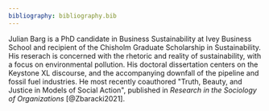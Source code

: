 ```yaml
---
bibliography: bibliography.bib
---
```


Julian Barg is a PhD candidate in Business Sustainability at Ivey Business School and recipient of the Chisholm Graduate Scholarship in Sustainability. His reserach is concerned with the rhetoric and reality of sustainability, with a focus on environmental pollution. His doctoral dissertation centers on the Keystone XL discourse, and the accompanying downfall of the pipeline and fossil fuel industries. He most recently coauthored "Truth, Beauty, and Justice in Models of Social Action", published in *Research in the Sociology of Organizations* [@Zbaracki2021].